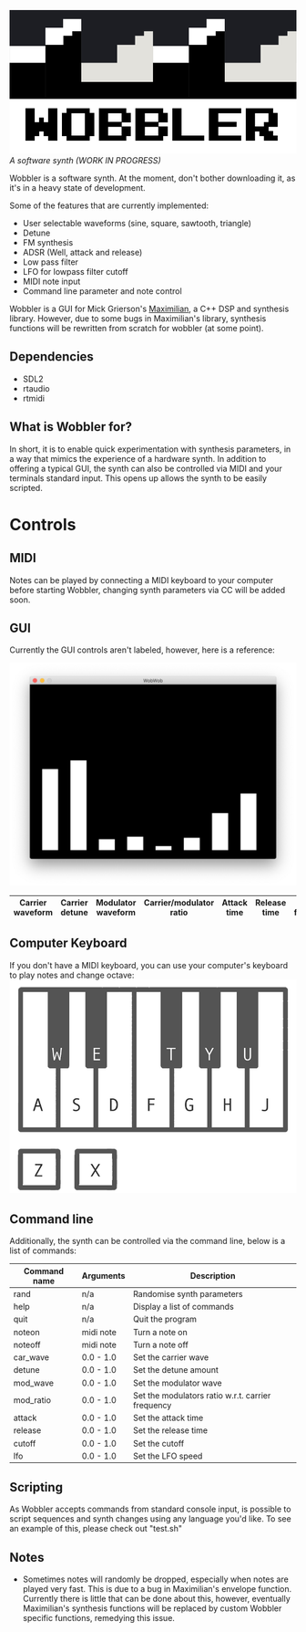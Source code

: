 ![](wobbler.png)
*A software synth (WORK IN PROGRESS)*

Wobbler is a software synth. At the moment, don't bother downloading it, as it's in a heavy state of development.

Some of the features that are currently implemented: 
* User selectable waveforms (sine, square, sawtooth, triangle)
* Detune
* FM synthesis
* ADSR (Well, attack and release)
* Low pass filter
* LFO for lowpass filter cutoff
* MIDI note input
* Command line parameter and note control

Wobbler is a GUI for Mick Grierson's [Maximilian](https://github.com/micknoise/Maximilian), a C++ DSP and synthesis library. However, due to some bugs in Maximilian's library, synthesis functions will be rewritten from scratch for wobbler (at some point).

## Dependencies 
* SDL2
* rtaudio
* rtmidi 

## What is Wobbler for?
In short, it is to enable quick experimentation with synthesis parameters, in a way that mimics the experience of a hardware synth. In addition to offering a typical GUI, the synth can also be controlled via MIDI and your terminals standard input. This opens up allows the synth to be easily scripted.

# Controls

## MIDI
Notes can be played by connecting a MIDI keyboard to your computer before starting Wobbler, changing synth parameters via CC will be added soon.

## GUI
Currently the GUI controls aren't labeled, however, here is a reference:

![](screenshot.png)

| Carrier waveform | Carrier detune | Modulator waveform | Carrier/modulator ratio | Attack time | Release time | Cutoff frequency | LFO rate |
|------------------|----------------|--------------------|-------------------------|-------------|--------------|------------------|----------|


## Computer Keyboard
If you don't have a MIDI keyboard, you can use your computer's keyboard to play notes and change octave:
![](keyboard.png)

## Command line
Additionally, the synth can be controlled via the command line, below is a list of commands:

| Command name | Arguments | Description                                       |
|--------------|-----------|---------------------------------------------------|
| rand         | n/a       | Randomise synth parameters                        |
| help         | n/a       | Display a list of commands                        |
| quit         | n/a       | Quit the program                                  |
| noteon       | midi note | Turn a note on                                    |
| noteoff      | midi note | Turn a note off                                   |
| car_wave     | 0.0 - 1.0 | Set the carrier wave                              |
| detune       | 0.0 - 1.0 | Set the detune amount                             |
| mod_wave     | 0.0 - 1.0 | Set the modulator wave                            |
| mod_ratio    | 0.0 - 1.0 | Set the modulators ratio w.r.t. carrier frequency |
| attack       | 0.0 - 1.0 | Set the attack time                               |
| release      | 0.0 - 1.0 | Set the release time                              |
| cutoff       | 0.0 - 1.0 | Set the cutoff                                    |
| lfo          | 0.0 - 1.0 | Set the LFO speed                                 |

## Scripting
As Wobbler accepts commands from standard console input, is possible to script sequences and synth changes using any language you'd like. To see an example of this, please check out "test.sh"

## Notes
* Sometimes notes will randomly be dropped, especially when notes are played very fast. This is due to a bug in Maximilian's envelope function. Currently there is little that can be done about this, however, eventually Maximilian's synthesis functions will be replaced by custom Wobbler specific functions, remedying this issue.
